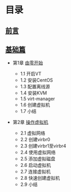目录
===============
## [前言](./preface.md)
## [基础篇](./base.md)
- 第1章 [由零开始](./chap1/index.md)
	* 1.1 开启VT
	* 1.2 安装CentOS
	* 1.3 配置离线源
	* 1.4 安装KVM
	* 1.5 virt-manager
	* 1.6 创建虚拟机
	* 1.7 小结

- 第2章 [操作虚拟机](./chap2/index.md)
	* 2.1 虚拟网络
	* 2.2 创建virbr0
	* 2.3 创建virbr1至virbr4
	* 2.4 使用虚拟网络
	* 2.5 添加虚拟磁盘
	* 2.6 启动虚拟机
	* 2.7 连接虚拟机
	* 2.8 快速创建虚拟机
	* 2.9 小结
